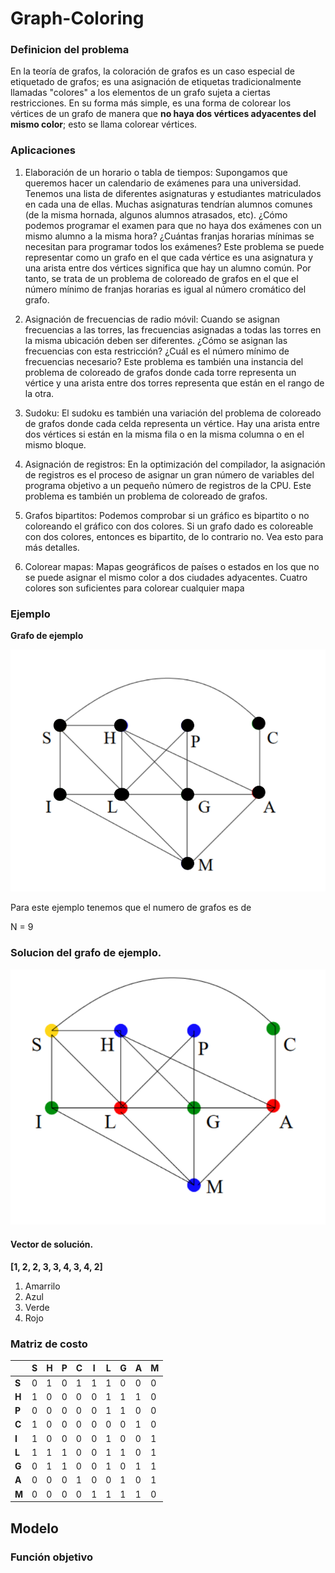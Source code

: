 # Graph-Coloring
### Definicion del problema ###

En la teoría de grafos, la coloración de grafos es un caso especial de etiquetado de grafos; es una asignación de etiquetas tradicionalmente llamadas "colores" a los elementos de un grafo sujeta a ciertas restricciones. En su forma más simple, es una forma de colorear los vértices de un grafo de manera que **no haya dos vértices adyacentes del mismo color**; esto se llama colorear vértices.

### Aplicaciones ###
1) Elaboración de un horario o tabla de tiempos: Supongamos que queremos hacer un calendario de exámenes para una universidad. Tenemos una lista de diferentes asignaturas y estudiantes matriculados en cada una de ellas. Muchas asignaturas tendrían alumnos comunes (de la misma hornada, algunos alumnos atrasados, etc). ¿Cómo podemos programar el examen para que no haya dos exámenes con un mismo alumno a la misma hora? ¿Cuántas franjas horarias mínimas se necesitan para programar todos los exámenes? Este problema se puede representar como un grafo en el que cada vértice es una asignatura y una arista entre dos vértices significa que hay un alumno común. Por tanto, se trata de un problema de coloreado de grafos en el que el número mínimo de franjas horarias es igual al número cromático del grafo.

2) Asignación de frecuencias de radio móvil: Cuando se asignan frecuencias a las torres, las frecuencias asignadas a todas las torres en la misma ubicación deben ser diferentes. ¿Cómo se asignan las frecuencias con esta restricción? ¿Cuál es el número mínimo de frecuencias necesario? Este problema es también una instancia del problema de coloreado de grafos donde cada torre representa un vértice y una arista entre dos torres representa que están en el rango de la otra.

3) Sudoku: El sudoku es también una variación del problema de coloreado de grafos donde cada celda representa un vértice. Hay una arista entre dos vértices si están en la misma fila o en la misma columna o en el mismo bloque.

4) Asignación de registros: En la optimización del compilador, la asignación de registros es el proceso de asignar un gran número de variables del programa objetivo a un pequeño número de registros de la CPU. Este problema es también un problema de coloreado de grafos.

5) Grafos bipartitos: Podemos comprobar si un gráfico es bipartito o no coloreando el gráfico con dos colores. Si un grafo dado es coloreable con dos colores, entonces es bipartito, de lo contrario no. Vea esto para más detalles.

6) Colorear mapas: Mapas geográficos de países o estados en los que no se puede asignar el mismo color a dos ciudades adyacentes. Cuatro colores son suficientes para colorear cualquier mapa

### Ejemplo ### 
**Grafo de ejemplo**

![Grafo de ejemplo.](https://github.com/TranquilinoHG/Metaheuristicas/blob/main/grafoSinResolver.png)  

Para este ejemplo tenemos que el numero de grafos es de 

N = 9


### Solucion del grafo de ejemplo.

![Solucion de Grafo de ejemplo.](https://github.com/TranquilinoHG/Metaheuristicas/blob/main/grafo.png)

#### Vector de solución.
**[1, 2, 2, 3, 3, 4, 3, 4, 2]**

1. Amarrilo  
2. Azul 
3. Verde
4. Rojo

### Matriz de costo ####


|  |S |H |P |C |I |L |G |A |M |
|--|--|--|--|--|--|--|--|--|--|
|**S** |0 |1 |0 |1 |1 |1 |0 |0 |0 |
|**H** |1 |0 |0 |0 |0 |1 |1 |1 |0 |
|**P** |0 |0 |0 |0 |0 |1 |1 |0 |0 |
|**C** |1 |0 |0 |0 |0 |0 |0 |1 |0 |
|**I** |1 |0 |0 |0 |0 |1 |0 |0 |1 |
|**L** |1 |1 |1 |0 |0 |1 |1 |0 |1 |
|**G** |0 |1 |1 |0 |0 |1 |0 |1 |1 |
|**A** |0 |0 |0 |1 |0 |0 |1 |0 |1 |
|**M** |0 |0 |0 |0 |1 |1 |1 |1 |0 |





## Modelo
### Función objetivo



